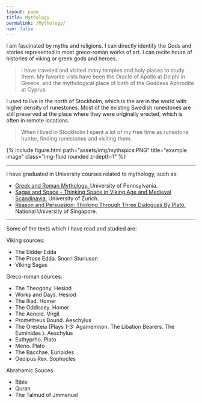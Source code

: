 ```yaml
---
layout: page
title: Mythology
permalink: /Mythology/
nav: false
---
```


I am fascinated by myths and religions. I can directly identify the Gods and stories represented in most greco-roman works of art. I can recite hours of histories of viking or greek gods and heroes. 

>I have traveled and visited many temples and holy places to study them. My favorite vists have been the Oracle of Apollo at Delphi in Greece, and the mythological place of birth of the Goddess Aphrodite at Cyprus. 



I used to live in the north of Stockholm, which is the are in the world with higher density of runestones. Most of the existing Swedish runestones are still preserved at the place where they were originally erected, which is often in remote locations. 

> When I lived in Stockholm I spent a lot of my free time as runestone hunter, finding  runestones and visiting them. 

<div class="row">
        <div class="col-sm mt-3 mt-md-0">
        {% include figure.html path="assets/img/mythspics.PNG" title="example image" class="img-fluid rounded z-depth-1" %}
        </div>
</div>

---

I have graduated in University courses related to mythology, such as: 

- <a href="https://www.coursera.org/api/legacyCertificates.v1/spark/statementOfAccomplishment/974608~4846691/pdf">  Greek and Roman Mythology. </a> University of Pennsylvania. 
- <a href="https://www.coursera.org/api/legacyCertificates.v1/spark/statementOfAccomplishment/974647~4846691/pdf"> Sagas and Space - Thinking Space in Viking Age and Medieval Scandinavia.</a>  University of Zurich. 
- <a href="https://coursera.org/share/80d60e76f503d6026a7fa413927eb033"> Reason and Persuasion: Thinking Through Three Dialogues By Plato. </a> National University of Singapore.

---

Some of the texts which I have read and studied are: 

Viking sources: 
- The Eldder Edda 
- The Prose Edda. Snorri Sturluson 
- Viking Sagas

Greco-roman sources:
- The Theogony. Hesiod
- Works and Days. Hesiod
- The Iliad. Homer
- The Oddissey. Homer
- The Aeneid. Virgil
- Prometheus Bound. Aeschylus
- The Oresteia (Plays 1-3: Agamemnon. The Libation Bearers. The Euminides ). Aeschylus
- Euthyprho. Plato
- Meno. Plato
- The Bacchae. Euripides
- Oedipus Rex. Sophocles

Abrahamic Souces
- Bible
- Quran
- The Talmud of Jmmanuel
